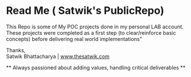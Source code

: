 # Read Me ( Satwik's PublicRepo)

This Repo is some of My POC projects done in my personal LAB account. These projects were completed as a first step (to clear/reinforce basic concepts) before delivering real world implementations" 


Thanks,  
Satwik Bhattacharya | www.thesatwik.com  



** Always passioned about adding values, handling critical deliverables ** 